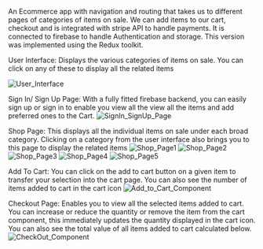 An Ecommerce app with navigation and routing that takes us to different pages of categories of items on sale. We can add items to our cart, checkout and is integrated with stripe API to handle payments. It is connected to firebase to handle Authentication and storage. This version was implemented using the Redux toolkit.

User Interface: Displays the various categories of items on sale. You can click on any of these to display all the related items

![User_Interface](https://github.com/Stephen-Afari/crwn-clothing-with-redux-typescript-progressive-web-apps/assets/62534292/686f7546-f753-4c6d-ade1-c30daabce39e)

Sign In/ Sign Up Page: With a fully fitted firebase backend, you can easily sign up or sign in to enable you view all the view all the items and add preferred ones to the Cart.
![SignIn_SignUp_Page](https://github.com/Stephen-Afari/crwn-clothing-with-redux-typescript-progressive-web-apps/assets/62534292/9b6ddd00-07a2-429f-a68d-1af536b0b0e1)

Shop Page: This displays all the individual items on sale under each broad category. Clicking on a category from the user interface also brings you to this page to display the related items 
![Shop_Page1](https://github.com/Stephen-Afari/crwn-clothing-with-redux-typescript-progressive-web-apps/assets/62534292/f44291fe-2bf0-4378-971b-2efd62fa72e4)
![Shop_Page2](https://github.com/Stephen-Afari/crwn-clothing-with-redux-typescript-progressive-web-apps/assets/62534292/551ad28d-201f-447e-a9ba-35d402d7d16c)
![Shop_Page3](https://github.com/Stephen-Afari/crwn-clothing-with-redux-typescript-progressive-web-apps/assets/62534292/8f827afd-3555-4f0d-ace9-aa08cc3339c6)
![Shop_Page4](https://github.com/Stephen-Afari/crwn-clothing-with-redux-typescript-progressive-web-apps/assets/62534292/f3f1d39b-0146-48b5-96ed-8a19df73eabe)
![Shop_Page5](https://github.com/Stephen-Afari/crwn-clothing-with-redux-typescript-progressive-web-apps/assets/62534292/02039fd6-8073-4151-ab3d-655ee4e9ac49)

Add To Cart: You can click on the add to cart button on a given item to transfer your selection into the cart page. You can also see the number of items added to cart in the cart icon
![Add_to_Cart_Component](https://github.com/Stephen-Afari/crwn-clothing-with-redux-typescript-progressive-web-apps/assets/62534292/b53022d2-9b2a-4979-ae7c-09d13227e0f7)

Checkout Page: Enables you to view all the selected items added to cart. You can increase or reduce the quantity or remove the item from the cart component, this immediately updates the quantity displayed in the cart icon. You can also see the total value of all items added to cart calculated below.
![CheckOut_Component](https://github.com/Stephen-Afari/crwn-clothing-with-redux-typescript-progressive-web-apps/assets/62534292/8fc51014-1a90-4110-8f97-8f2b7191c216)

